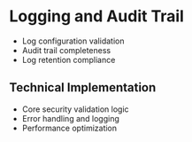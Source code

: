 # Logging and Audit Trail
- Log configuration validation
- Audit trail completeness
- Log retention compliance

## Technical Implementation
- Core security validation logic
- Error handling and logging
- Performance optimization
